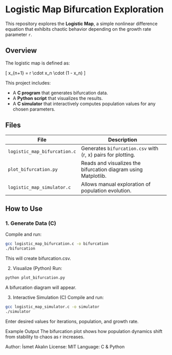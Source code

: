 # Logistic Map Bifurcation Exploration

This repository explores the **Logistic Map**, a simple nonlinear difference equation that exhibits chaotic behavior depending on the growth rate parameter `r`.

## Overview

The logistic map is defined as:

\[
x_{n+1} = r \cdot x_n \cdot (1 - x_n)
\]

This project includes:
- A **C program** that generates bifurcation data.
- A **Python script** that visualizes the results.
- A **C simulator** that interactively computes population values for any chosen parameters.

## Files

| File | Description |
|------|--------------|
| `logistic_map_bifurcation.c` | Generates `bifurcation.csv` with (r, x) pairs for plotting. |
| `plot_bifurcation.py` | Reads and visualizes the bifurcation diagram using Matplotlib. |
| `logistic_map_simulator.c` | Allows manual exploration of population evolution. |

## How to Use

### 1. Generate Data (C)
Compile and run:

```bash
gcc logistic_map_bifurcation.c -o bifurcation
./bifurcation
```
This will create bifurcation.csv.

2. Visualize (Python)
Run:
```bash
python plot_bifurcation.py
```
A bifurcation diagram will appear.

3. Interactive Simulation (C)
Compile and run:
```bash
gcc logistic_map_simulator.c -o simulator
./simulator
```
Enter desired values for iterations, population, and growth rate.

Example Output
The bifurcation plot shows how population dynamics shift from stability to chaos as r increases.

Author: İsmet Akalın
License: MIT
Language: C & Python
